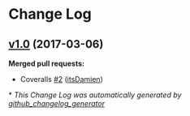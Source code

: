 # Change Log

## [v1.0](https://github.com/itsDamien/laravel-model-transformer/tree/v1.0) (2017-03-06)
**Merged pull requests:**

- Coveralls [\#2](https://github.com/itsDamien/laravel-model-transformer/pull/2) ([itsDamien](https://github.com/itsDamien))



\* *This Change Log was automatically generated by [github_changelog_generator](https://github.com/skywinder/Github-Changelog-Generator)*
